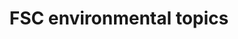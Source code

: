 ---
title: 'FSC environmental topics'
field: 'fsc.topic.environmental'
slug: 'fsc-topic-environmental'
comment: 'select from control list'
required: False
module: 'Scope'
cluster: 'Fsc'
policy: 'Free value. Repeat values.'
layout: 'fsc'
---
